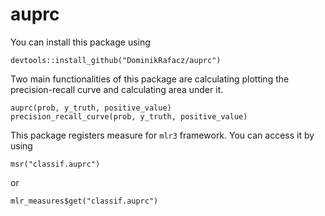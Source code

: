 # auprc

You can install this package using

```{r}
devtools::install_github("DominikRafacz/auprc")
```

Two main functionalities of this package are calculating plotting the precision-recall curve and calculating area under it.

```{r}
auprc(prob, y_truth, positive_value)
precision_recall_curve(prob, y_truth, positive_value)
```

This package registers measure for `mlr3` framework. You can access it by using

```{r}
msr("classif.auprc")
```

or 

```{r}
mlr_measures$get("classif.auprc")
```